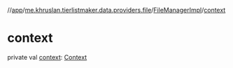 //[app](../../../index.md)/[me.khruslan.tierlistmaker.data.providers.file](../index.md)/[FileManagerImpl](index.md)/[context](context.md)

# context

private val [context](context.md): [Context](https://developer.android.com/reference/kotlin/android/content/Context.html)
